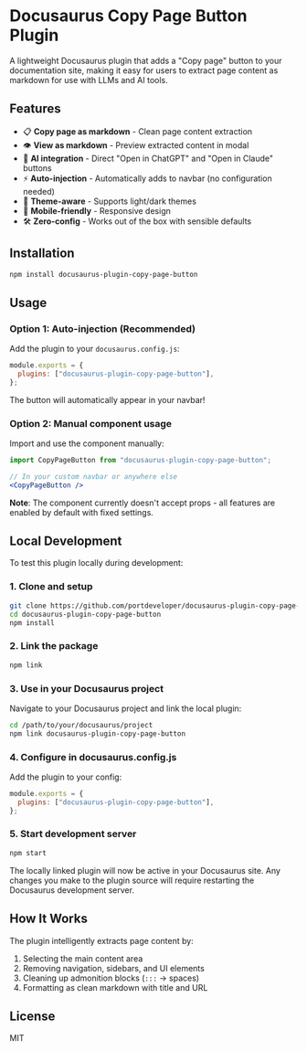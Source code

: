 # Docusaurus Copy Page Button Plugin

A lightweight Docusaurus plugin that adds a "Copy page" button to your documentation site, making it easy for users to extract page content as markdown for use with LLMs and AI tools.

## Features

- 📋 **Copy page as markdown** - Clean page content extraction
- 👁️ **View as markdown** - Preview extracted content in modal
- 🤖 **AI integration** - Direct "Open in ChatGPT" and "Open in Claude" buttons
- ⚡ **Auto-injection** - Automatically adds to navbar (no configuration needed)
- 🎨 **Theme-aware** - Supports light/dark themes
- 📱 **Mobile-friendly** - Responsive design
- 🛠️ **Zero-config** - Works out of the box with sensible defaults

## Installation

```bash
npm install docusaurus-plugin-copy-page-button
```

## Usage

### Option 1: Auto-injection (Recommended)

Add the plugin to your `docusaurus.config.js`:

```js
module.exports = {
  plugins: ["docusaurus-plugin-copy-page-button"],
};
```

The button will automatically appear in your navbar!

### Option 2: Manual component usage

Import and use the component manually:

```jsx
import CopyPageButton from "docusaurus-plugin-copy-page-button";

// In your custom navbar or anywhere else
<CopyPageButton />
```

**Note**: The component currently doesn't accept props - all features are enabled by default with fixed settings.

## Local Development

To test this plugin locally during development:

### 1. Clone and setup

```bash
git clone https://github.com/portdeveloper/docusaurus-plugin-copy-page-button.git
cd docusaurus-plugin-copy-page-button
npm install
```

### 2. Link the package

```bash
npm link
```

### 3. Use in your Docusaurus project

Navigate to your Docusaurus project and link the local plugin:

```bash
cd /path/to/your/docusaurus/project
npm link docusaurus-plugin-copy-page-button
```

### 4. Configure in docusaurus.config.js

Add the plugin to your config:

```js
module.exports = {
  plugins: ["docusaurus-plugin-copy-page-button"],
};
```

### 5. Start development server

```bash
npm start
```

The locally linked plugin will now be active in your Docusaurus site. Any changes you make to the plugin source will require restarting the Docusaurus development server.

## How It Works

The plugin intelligently extracts page content by:

1. Selecting the main content area
2. Removing navigation, sidebars, and UI elements
3. Cleaning up admonition blocks (`:::` → spaces)
4. Formatting as clean markdown with title and URL

## License

MIT
